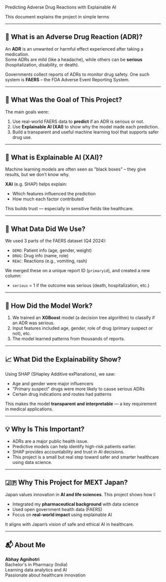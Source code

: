 Predicting Adverse Drug Reactions with Explainable AI

This document explains the project in simple terms 

---

## 🤔 What is an Adverse Drug Reaction (ADR)?

An **ADR** is an unwanted or harmful effect experienced after taking a medication.  
Some ADRs are mild (like a headache), while others can be **serious** (hospitalization, disability, or death).

Governments collect reports of ADRs to monitor drug safety. One such system is **FAERS** – the FDA Adverse Event Reporting System.

---

## 🎯 What Was the Goal of This Project?

The main goals were:

1. Use real-world FAERS data to **predict** if an ADR is serious or not.
2. Use **Explainable AI (XAI)** to show why the model made each prediction.
3. Build a transparent and useful machine learning tool that supports safer drug use.

---

## 🔬 What is Explainable AI (XAI)?

Machine learning models are often seen as "black boxes" – they give results, but we don’t know why.

**XAI** (e.g. SHAP) helps explain:
- Which features influenced the prediction
- How much each factor contributed

This builds trust — especially in sensitive fields like healthcare.

---

## 🧪 What Data Did We Use?

We used 3 parts of the FAERS dataset (Q4 2024):
- `DEMO`: Patient info (age, gender, weight)
- `DRUG`: Drug info (name, role)
- `REAC`: Reactions (e.g., vomiting, rash)

We merged these on a unique report ID (`primaryid`), and created a new column:
- `serious` = 1 if the outcome was serious (death, hospitalization, etc.)

---

## 🧠 How Did the Model Work?

1. We trained an **XGBoost** model (a decision tree algorithm) to classify if an ADR was serious.
2. Input features included age, gender, role of drug (primary suspect or not), etc.
3. The model learned patterns from thousands of reports.

---

## 📈 What Did the Explainability Show?

Using SHAP (SHapley Additive exPlanations), we saw:
- Age and gender were major influencers
- "Primary suspect" drugs were more likely to cause serious ADRs
- Certain drug indications and routes had patterns

This makes the model **transparent and interpretable** — a key requirement in medical applications.

---

## 💡 Why Is This Important?

- ADRs are a major public health issue.
- Predictive models can help identify high-risk patients earlier.
- SHAP provides accountability and trust in AI decisions.
- This project is a small but real step toward safer and smarter healthcare using data science.

---

## 🇯🇵 Why This Project for MEXT Japan?

Japan values innovation in **AI and life sciences**. This project shows how I:
- Integrated my **pharmaceutical background** with data science
- Used open government health data (FAERS)
- Focus on **real-world impact** using explainable AI

It aligns with Japan’s vision of safe and ethical AI in healthcare.

---

## 📬 About Me

**Abhay Agnihotri**  
Bachelor's in Pharmacy (India)  
Learning data analytics and AI  
Passionate about healthcare innovation

